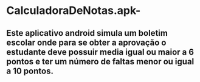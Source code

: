 # CalculadoraDeNotas.apk-
## Este aplicativo android simula um boletim escolar onde para se obter a aprovação o estudante deve possuir media igual ou maior a 6 pontos e ter um número de faltas menor ou igual a 10 pontos.

